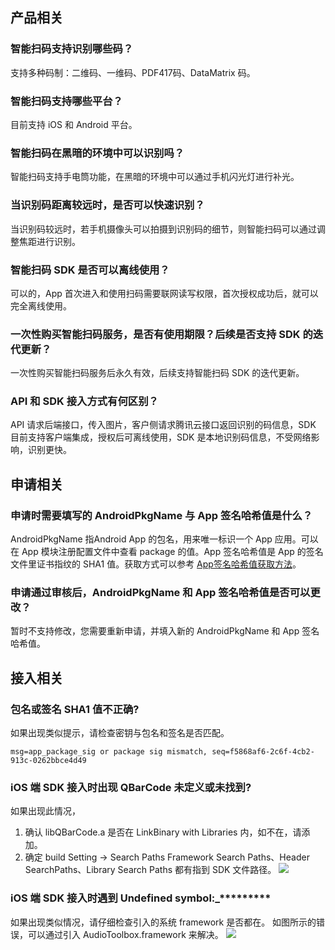 ## 产品相关

### 智能扫码支持识别哪些码？
支持多种码制：二维码、一维码、PDF417码、DataMatrix 码。

### 智能扫码支持哪些平台？
目前支持 iOS 和 Android 平台。

### 智能扫码在黑暗的环境中可以识别吗？
智能扫码支持手电筒功能，在黑暗的环境中可以通过手机闪光灯进行补光。

### 当识别码距离较远时，是否可以快速识别？
当识别码较远时，若手机摄像头可以拍摄到识别码的细节，则智能扫码可以通过调整焦距进行识别。

### 智能扫码 SDK 是否可以离线使用？
可以的，App 首次进入和使用扫码需要联网读写权限，首次授权成功后，就可以完全离线使用。

### 一次性购买智能扫码服务，是否有使用期限？后续是否支持 SDK 的迭代更新？
 一次性购买智能扫码服务后永久有效，后续支持智能扫码 SDK 的迭代更新。

### API 和 SDK 接入方式有何区别？
API 请求后端接口，传入图片，客户侧请求腾讯云接口返回识别的码信息，SDK 目前支持客户端集成，授权后可离线使用，SDK 是本地识别码信息，不受网络影响，识别更快。


## 申请相关

### 申请时需要填写的 AndroidPkgName 与 App 签名哈希值是什么？
AndroidPkgName 指Android App 的包名，用来唯一标识一个 App 应用。可以在 App 模块注册配置文件中查看 package 的值。App 签名哈希值是 App 的签名文件里证书指纹的 SHA1 值。获取方式可以参考 [App签名哈希值获取方法](https://cloud.tencent.com/document/product/1214/44059)。

### 申请通过审核后，AndroidPkgName 和 App 签名哈希值是否可以更改？
暂时不支持修改，您需要重新申请，并填入新的 AndroidPkgName 和 App 签名哈希值。


## 接入相关

### 包名或签名 SHA1 值不正确?
如果出现类似提示，请检查密钥与包名和签名是否匹配。
```
msg=app_package_sig or package sig mismatch, seq=f5868af6-2c6f-4cb2-913c-0262bbce4d49
```




### iOS 端 SDK 接入时出现 QBarCode 未定义或未找到?
如果出现此情况，
1. 确认 libQBarCode.a 是否在 LinkBinary with Libraries 内，如不在，请添加。
2. 确定 build Setting -> Search Paths  Framework Search Paths、Header SearchPaths、Library Search Paths 都有指到 SDK 文件路径。
![](https://main.qcloudimg.com/raw/442f1e794df277bfce6fa13f0906a388.png)

###  iOS 端 SDK 接入时遇到 Undefined symbol:_\*********
如果出现类似情况，请仔细检查引入的系统 framework 是否都在。
如图所示的错误，可以通过引入 AudioToolbox.framework 来解决。
![](https://main.qcloudimg.com/raw/47239be900f64eb6b901368e7c380222.png)

